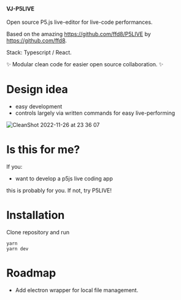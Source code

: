 #### VJ-P5LIVE

Open source P5.js live-editor for live-code performances.

Based on the amazing https://github.com/ffd8/P5LIVE by https://github.com/ffd8.

Stack: Typescript / React.

✨ Modular clean code for easier open source collaboration. ✨

# Design idea

- easy development 
- controls largely via written commands for easy live-performing

![CleanShot 2022-11-26 at 23 36 07](https://user-images.githubusercontent.com/4622905/204109914-fd24d10a-dec3-429e-b5fd-2cc659a28438.gif)


# Is this for me? 

If you: 
- want to develop a p5js live coding app

this is probably for you. If not, try P5LIVE!

# Installation 

Clone repository and run 

```
yarn 
yarn dev
```

# Roadmap

- Add electron wrapper for local file management.
